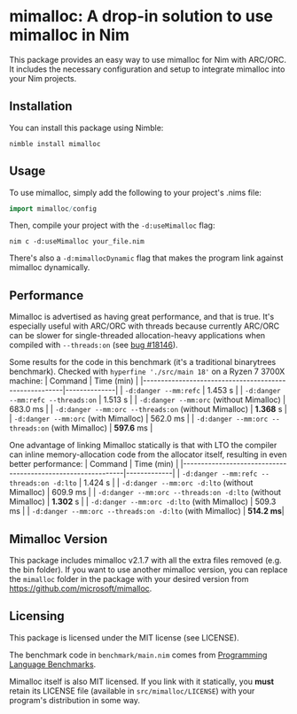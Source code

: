 # mimalloc: A drop-in solution to use mimalloc in Nim

This package provides an easy way to use mimalloc for Nim with ARC/ORC. It includes the necessary configuration and setup to integrate mimalloc into your Nim projects.

## Installation

You can install this package using Nimble:

```
nimble install mimalloc
```

## Usage

To use mimalloc, simply add the following to your project's .nims file:

```nim
import mimalloc/config
```

Then, compile your project with the `-d:useMimalloc` flag:

```
nim c -d:useMimalloc your_file.nim
```

There's also a `-d:mimallocDynamic` flag that makes the program link against mimalloc dynamically.

## Performance
Mimalloc is advertised as having great performance, and that is true. It's especially useful with 
ARC/ORC with threads because currently ARC/ORC can be slower for single-threaded allocation-heavy applications when compiled with `--threads:on` (see [bug #18146](https://github.com/nim-lang/Nim/issues/18146)).

Some results for the code in this benchmark (it's a traditional binarytrees benchmark). Checked with `hyperfine './src/main 18'` on a Ryzen 7 3700X machine:
| Command                                               | Time (min)   |
|-------------------------------------------------------|--------------|
| `-d:danger --mm:refc`                                 | 1.453 s      |
| `-d:danger --mm:refc --threads:on`                    | 1.513 s      |
| `-d:danger --mm:orc` (without Mimalloc)               | 683.0 ms     |
| `-d:danger --mm:orc --threads:on`  (without Mimalloc) | **1.368** s  |
| `-d:danger --mm:orc`  (with Mimalloc)                 | 562.0 ms     |
| `-d:danger --mm:orc --threads:on` (with Mimalloc)     | **597.6** ms |

One advantage of linking Mimalloc statically is that with LTO the compiler can inline memory-allocation code from the allocator itself, resulting in even better performance:
| Command                                                     | Time (min)  |
|-------------------------------------------------------------|-------------|
| `-d:danger --mm:refc --threads:on -d:lto`                   | 1.424 s     |
| `-d:danger --mm:orc -d:lto` (without Mimalloc)              | 609.9 ms    |
| `-d:danger --mm:orc --threads:on -d:lto` (without Mimalloc) | **1.302** s |
| `-d:danger --mm:orc -d:lto` (with Mimalloc)                 | 509.3 ms    |
| `-d:danger --mm:orc --threads:on -d:lto` (with Mimalloc)    | **514.2 ms**|

## Mimalloc Version

This package includes mimalloc v2.1.7 with all the extra files removed (e.g. the bin folder).
If you want to use another mimalloc version, you can replace the `mimalloc` folder in the package with your desired version from https://github.com/microsoft/mimalloc.

## Licensing

This package is licensed under the MIT license (see LICENSE).

The benchmark code in `benchmark/main.nim` comes from [Programming Language Benchmarks](https://github.com/hanabi1224/Programming-Language-Benchmarks/).

Mimalloc itself is also MIT licensed. If you link with it statically, you **must** retain its LICENSE file
(available in `src/mimalloc/LICENSE`) with your program's distribution in some way.
